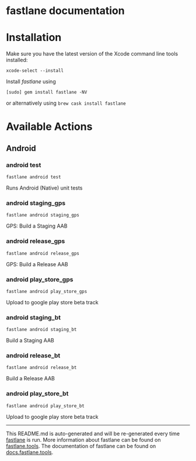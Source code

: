 fastlane documentation
================
# Installation

Make sure you have the latest version of the Xcode command line tools installed:

```
xcode-select --install
```

Install _fastlane_ using
```
[sudo] gem install fastlane -NV
```
or alternatively using `brew cask install fastlane`

# Available Actions
## Android
### android test
```
fastlane android test
```
Runs Android (Native) unit tests
### android staging_gps
```
fastlane android staging_gps
```
GPS: Build a Staging AAB
### android release_gps
```
fastlane android release_gps
```
GPS: Build a Release AAB
### android play_store_gps
```
fastlane android play_store_gps
```
Upload to google play store beta track
### android staging_bt
```
fastlane android staging_bt
```
Build a Staging AAB
### android release_bt
```
fastlane android release_bt
```
Build a Release AAB
### android play_store_bt
```
fastlane android play_store_bt
```
Upload to google play store beta track

----

This README.md is auto-generated and will be re-generated every time [fastlane](https://fastlane.tools) is run.
More information about fastlane can be found on [fastlane.tools](https://fastlane.tools).
The documentation of fastlane can be found on [docs.fastlane.tools](https://docs.fastlane.tools).
